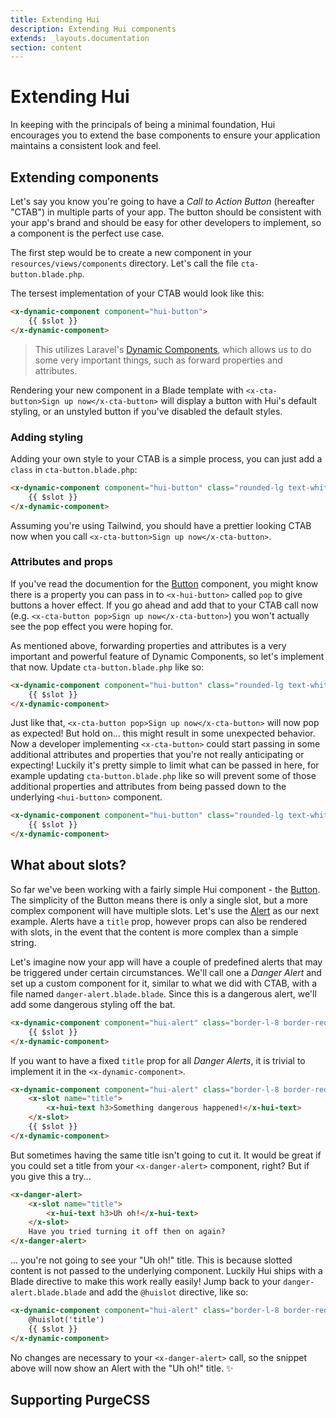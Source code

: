 ```yaml
---
title: Extending Hui
description: Extending Hui components
extends: _layouts.documentation
section: content
---
```


# Extending Hui

In keeping with the principals of being a minimal foundation, <span class="hui">Hui</span> encourages you to extend the base components to ensure your application maintains a consistent look and feel.

## Extending components

Let's say you know you're going to have a _Call to Action Button_ (hereafter "CTAB") in multiple parts of your app. The button should be consistent with your app's brand and should be easy for other developers to implement, so a component is the perfect use case.

The first step would be to create a new component in your `resources/views/components` directory. Let's call the file `cta-button.blade.php`.

The tersest implementation of your CTAB would look like this:
```html
<x-dynamic-component component="hui-button">
    {{ $slot }}
</x-dynamic-component>
```

> This utilizes Laravel's [Dynamic Components](https://laravel.com/docs/master/blade#dynamic-components), which allows us to do some very important things, such as forward properties and attributes.

Rendering your new component in a Blade template with `<x-cta-button>Sign up now</x-cta-button>` will display a button with <span class="hui">Hui's</span> default styling, or an unstyled button if you've disabled the default styles.

### Adding styling

Adding your own style to your CTAB is a simple process, you can just add a `class` in `cta-button.blade.php`:
```html
<x-dynamic-component component="hui-button" class="rounded-lg text-white font-bold bg-gradient-to-br from-red-500 to-purple-500">
    {{ $slot }}
</x-dynamic-component>
```
Assuming you're using Tailwind, you should have a prettier looking CTAB now when you call `<x-cta-button>Sign up now</x-cta-button>`.

### Attributes and props

If you've read the documention for the [Button](/docs/components/button) component, you might know there is a property you can pass in to `<x-hui-button>` called `pop` to give buttons a hover effect. If you go ahead and add that to your CTAB call now (e.g. `<x-cta-button pop>Sign up now</x-cta-button>`) you won't actually see the pop effect you were hoping for.

As mentioned above, forwarding properties and attributes is a very important and powerful feature of Dynamic Components, so let's implement that now. Update `cta-button.blade.php` like so:

```html
<x-dynamic-component component="hui-button" class="rounded-lg text-white font-bold bg-gradient-to-br from-red-500 to-purple-500" {{ $attributes }}>
    {{ $slot }}
</x-dynamic-component>
```

Just like that, `<x-cta-button pop>Sign up now</x-cta-button>` will now pop as expected! But hold on... this might result in some unexpected behavior. Now a developer implementing `<x-cta-button>` could start passing in some additional attributes and properties that you're not really anticipating or expecting! Luckily it's pretty simple to limit what can be passed in here, for example updating `cta-button.blade.php` like so will prevent some of those additional properties and attributes from being passed down to the underlying `<hui-button>` component.

```html
<x-dynamic-component component="hui-button" class="rounded-lg text-white font-bold bg-gradient-to-br from-red-500 to-purple-500" {{ $attributes->except(['class', 'loading', 'disabled']) }}>
    {{ $slot }}
</x-dynamic-component>
```

## What about slots?

So far we've been working with a fairly simple <span class="hui">Hui</span> component - the [Button](/docs/components/button). The simplicity of the Button means there is only a single slot, but a more complex component will have multiple slots. Let's use the [Alert](/docs/components/alert) as our next example. Alerts have a `title` prop, however props can also be rendered with slots, in the event that the content is more complex than a simple string.

Let's imagine now your app will have a couple of predefined alerts that may be triggered under certain circumstances. We'll call one a _Danger Alert_ and set up a custom component for it, similar to what we did with CTAB, with a file named `danger-alert.blade.blade`. Since this is a dangerous alert, we'll add some dangerous styling off the bat.

```html
<x-dynamic-component component="hui-alert" class="border-l-8 border-red-600 bg-red-100 text-red-600" {{ $attributes->except('class') }}>
    {{ $slot }}
</x-dynamic-component>
```

If you want to have a fixed `title` prop for all _Danger Alerts_, it is trivial to implement it in the `<x-dynamic-component>`.

```html
<x-dynamic-component component="hui-alert" class="border-l-8 border-red-600 bg-red-100 text-red-600" {{ $attributes->except('class') }}>
    <x-slot name="title">
        <x-hui-text h3>Something dangerous happened!</x-hui-text>
    </x-slot>
    {{ $slot }}
</x-dynamic-component>
```

But sometimes having the same title isn't going to cut it. It would be great if you could set a title from your `<x-danger-alert>` component, right? But if you give this a try...

```html
<x-danger-alert>
    <x-slot name="title">
        <x-hui-text h3>Uh oh!</x-hui-text>
    </x-slot>
    Have you tried turning it off then on again?
</x-danger-alert>
```

... you're not going to see your "Uh oh!" title. This is because slotted content is not passed to the underlying component. Luckily <span class="hui">Hui</span> ships with a Blade directive to make this work really easily! Jump back to your `danger-alert.blade.blade` and add the `@huislot` directive, like so:

```html
<x-dynamic-component component="hui-alert" class="border-l-8 border-red-600 bg-red-100 text-red-600" {{ $attributes->except('class') }}>
    @huislot('title')
    {{ $slot }}
</x-dynamic-component>
```

No changes are necessary to your `<x-danger-alert>` call, so the snippet above will now show an Alert with the "Uh oh!" title. ✨

## Supporting PurgeCSS
